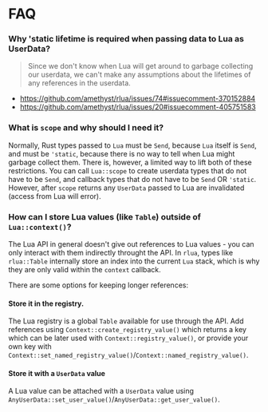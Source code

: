# FAQ

### Why 'static lifetime is required when passing data to Lua as UserData?

> Since we don't know when Lua will get around to garbage collecting our userdata, we can't make any assumptions about the lifetimes of any references in the userdata.

* https://github.com/amethyst/rlua/issues/74#issuecomment-370152884
* https://github.com/amethyst/rlua/issues/20#issuecomment-405751583

### What is `scope` and why should I need it?

Normally, Rust types passed to `Lua` must be `Send`, because `Lua` itself is `Send`, and must be `'static`, because there is no way to tell when Lua might garbage collect them.  There is, however, a limited way to lift both of these restrictions.  You can call `Lua::scope` to create userdata types that do not have to be `Send`, and callback types that do not have to be `Send` OR `'static`.  However, after `scope` returns any `UserData` passed to Lua are invalidated (access from Lua will error).

### How can I store Lua values (like `Table`) outside of `Lua::context()`?

The Lua API in general doesn't give out references to Lua values - you can only interact with them indirectly throught the API.  In `rlua`, types like `rlua::Table` internally store an index into the current `Lua` stack, which is why they are only valid within the `context` callback.

There are some options for keeping longer references:

#### Store it in the registry.

The Lua registry is a global `Table` available for use through the API.  Add references using `Context::create_registry_value()` which returns a key which can be later used with `Context::registry_value()`, or provide your own key with `Context::set_named_registry_value()`/`Context::named_registry_value()`.

#### Store it with a `UserData` value

A Lua value can be attached with a `UserData` value using `AnyUserData::set_user_value()`/`AnyUserData::get_user_value()`.
